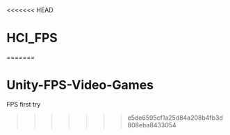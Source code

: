 <<<<<<< HEAD
# HCI_FPS
 
=======
# Unity-FPS-Video-Games
FPS first try
>>>>>>> e5de6595cf1a25d84a208b4fb3d808eba8433054
